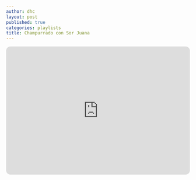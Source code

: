 ```yaml
---
author: dhc 
layout: post
published: true
categories: playlists
title: Champurrado con Sor Juana
---
```



<iframe style="border-radius:12px" src="https://open.spotify.com/embed/playlist/5DdRUXQcF2CtRab5l0vSS4?utm_source=generator" width="100%" height="352" frameBorder="0" allowfullscreen="" allow="autoplay; clipboard-write; encrypted-media; fullscreen; picture-in-picture" loading="lazy"></iframe>
